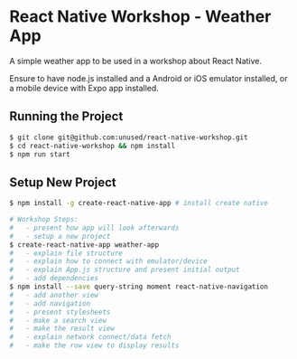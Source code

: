 
# React Native Workshop - Weather App

A simple weather app to be used in a workshop about React Native.

Ensure to have node.js installed and a Android or iOS emulator installed, or
a mobile device with Expo app installed.

## Running the Project

```sh
$ git clone git@github.com:unused/react-native-workshop.git
$ cd react-native-workshop && npm install
$ npm run start
```

## Setup New Project

```sh
$ npm install -g create-react-native-app # install create native

# Workshop Steps:
#   - present how app will look afterwards
#   - setup a new project
$ create-react-native-app weather-app
#   - explain file structure
#   - explain how to connect with emulator/device
#   - explain App.js structure and present initial output
#   - add dependencies
$ npm install --save query-string moment react-native-navigation
#   - add another view
#   - add navigation
#   - present stylesheets
#   - make a search view
#   - make the result view
#   - explain network connect/data fetch
#   - make the row view to display results
```
